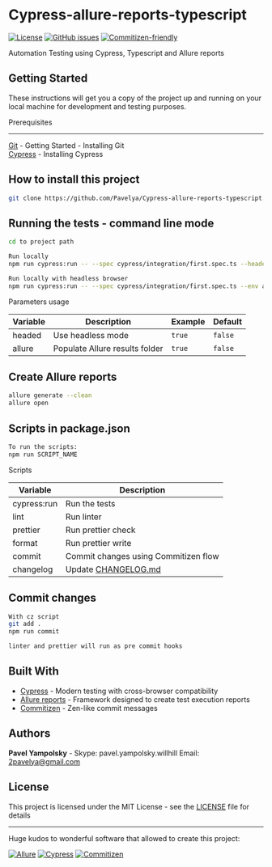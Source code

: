 # Cypress-allure-reports-typescript

[![License](https://img.shields.io/github/license/pavelya/Cypress-allure-reports-typescript?style=for-the-badge)](https://github.com/Pavelya/Cypress-allure-reports-typescript)
[![GitHub issues](https://img.shields.io/github/issues/pavelya/Cypress-allure-reports-typescript?style=for-the-badge)](https://github.com/Pavelya/Cypress-allure-reports-typescript/issues)
[![Commitizen-friendly](https://img.shields.io/badge/commitizen-friendly-brightgreen.svg?style=for-the-badge&logo=appveyor)](https://github.com/commitizen/)

Automation Testing using Cypress, Typescript and Allure reports

## Getting Started

These instructions will get you a copy of the project up and running on your local machine for development and testing purposes.

Prerequisites

---

[Git](https://git-scm.com/book/en/v2/Getting-Started-Installing-Git) - Getting Started - Installing Git  
[Cypress](https://docs.cypress.io/guides/getting-started/installing-cypress.html#System-requirements) - Installing Cypress

## How to install this project

```bash
git clone https://github.com/Pavelya/Cypress-allure-reports-typescript.git

```

## Running the tests - command line mode

```bash
cd to project path

Run locally
npm run cypress:run -- --spec cypress/integration/first.spec.ts --headed --env allure=true

Run locally with headless browser
npm run cypress:run -- --spec cypress/integration/first.spec.ts --env allure=true

```

Parameters usage

| Variable | Description                    | Example | Default |
| -------- | ------------------------------ | ------- | ------- |
| headed   | Use headless mode              | `true`  | `false` |
| allure   | Populate Allure results folder | `true`  | `false` |

## Create Allure reports

```bash
allure generate --clean
allure open

```

## Scripts in package.json

```bash
To run the scripts: 
npm run SCRIPT_NAME

```

Scripts

| Variable      | Description                           | 
| --------------| ------------------------------------- | 
| cypress:run   | Run the tests                         | 
| lint          | Run linter                            | 
| prettier      | Run prettier check                    | 
| format        | Run prettier write                    | 
| commit        | Commit changes using Commitizen flow  | 
| changelog     | Update [CHANGELOG.md](CHANGELOG.md)    | 


## Commit changes

```bash
With cz script
git add .
npm run commit

linter and prettier will run as pre commit hooks

```

## Built With

-   [Cypress](https://www.cypress.io/) - Modern testing with cross-browser compatibility
-   [Allure reports](http://allure.qatools.ru/) - Framework designed to create test execution reports
-   [Commitizen](https://github.com/commitizen/) - Zen-like commit messages

## Authors

**Pavel Yampolsky** - Skype: pavel.yampolsky.willhill Email: 2pavelya@gmail.com

## License

This project is licensed under the MIT License - see the [LICENSE](LICENSE) file for details

---

Huge kudos to wonderful software that allowed to create this project:

[![Allure](https://avatars3.githubusercontent.com/u/5879127?s=200&v=4)](https://github.com/allure-framework/allure2) [![Cypress](https://www.cypress.io/static/33498b5f95008093f5f94467c61d20ab/05330/cypress-logo.png)](https://www.cypress.io/) [![Commitizen](https://avatars.githubusercontent.com/u/11980392?s=200&v=4)](https://github.com/commitizen/) 

